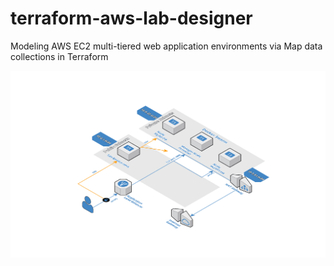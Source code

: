 # terraform-aws-lab-designer
Modeling AWS EC2 multi-tiered web application environments via Map data collections in Terraform

![Web Application Environment Arhitecture](./docs/images/WebAppArchitecture.png)
